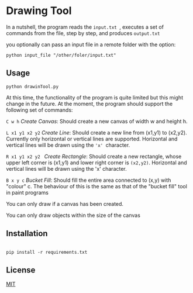 # Drawing Tool

In a nutshell, the program reads the `input.txt `, executes a set of commands from the file, step by step, and produces 
`output.txt`

you optionally can pass an input file in a remote folder with the option:

```
python input_file "/other/foler/input.txt"
```

## Usage

```
python drawinTool.py
```

At this time, the functionality of the program is quite limited but this might change in the future.
At the moment, the program should support the following set of commands:

`C w h` _Create Canvas_: Should create a new canvas of width w and height h.

`L x1 y1 x2 y2` _Create Line_: Should create a new line from (x1,y1) to (x2,y2). Currently
only horizontal or vertical lines are supported. Horizontal and vertical
lines will be drawn using the `'x' `character.

`R x1 y1 x2 y2 ` _Create Rectangle_: Should create a new rectangle, whose upper left
corner is (x1,y1) and lower right corner is `(x2,y2)`. Horizontal and vertical
lines will be drawn using the 'x' character.

`B x y c` _Bucket Fill_: Should fill the entire area connected to (x,y) with "colour" c.
The behaviour of this is the same as that of the "bucket fill" tool in paint
programs

You can only draw if a canvas has been created.

You can only draw objects within the size of the canvas

## Installation

```cd drawingTool

pip install -r requirements.txt
```

## License
[MIT](https://choosealicense.com/licenses/mit/)